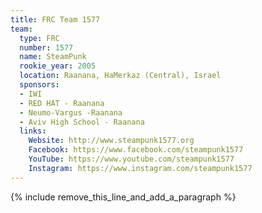 ```yaml
---
title: FRC Team 1577
team:
  type: FRC
  number: 1577
  name: SteamPunk
  rookie_year: 2005
  location: Raanana, HaMerkaz (Central), Israel
  sponsors:
  - IWI
  - RED HAT - Raanana
  - Neumo-Vargus -Raanana
  - Aviv High School - Raanana
  links:
    Website: http://www.steampunk1577.org
    Facebook: https://www.facebook.com/steampunk1577
    YouTube: https://www.youtube.com/steampunk1577
    Instagram: https://www.instagram.com/steampunk1577
---
```


{% include remove_this_line_and_add_a_paragraph %}